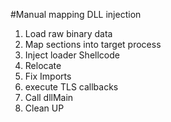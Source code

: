 #Manual mapping DLL injection

 1. Load raw binary data
 2. Map sections into target process 
 3. Inject loader Shellcode 
 4. Relocate
 5. Fix Imports
 6. execute TLS callbacks 
 7. Call dllMain
 8. Clean UP
